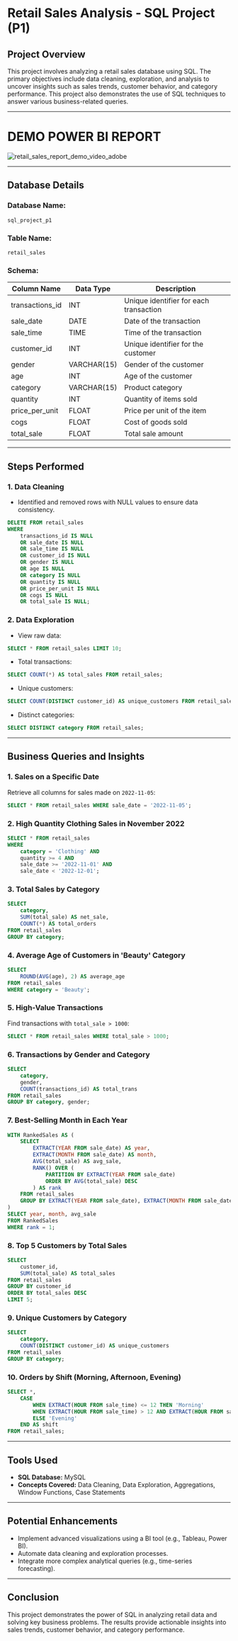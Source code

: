 # Retail Sales Analysis - SQL Project (P1)

## Project Overview
This project involves analyzing a retail sales database using SQL. The primary objectives include data cleaning, exploration, and analysis to uncover insights such as sales trends, customer behavior, and category performance. This project also demonstrates the use of SQL techniques to answer various business-related queries.

---



# DEMO POWER BI REPORT

![retail_sales_report_demo_video_adobe](https://github.com/user-attachments/assets/b2da7099-d3fe-41a2-b84d-8130258afe8a)


---

## Database Details
### Database Name:
`sql_project_p1`

### Table Name:
`retail_sales`

### Schema:
| Column Name      | Data Type   | Description                           |
|------------------|-------------|---------------------------------------|
| transactions_id  | INT         | Unique identifier for each transaction |
| sale_date        | DATE        | Date of the transaction               |
| sale_time        | TIME        | Time of the transaction               |
| customer_id      | INT         | Unique identifier for the customer    |
| gender           | VARCHAR(15) | Gender of the customer                |
| age              | INT         | Age of the customer                   |
| category         | VARCHAR(15) | Product category                      |
| quantity         | INT         | Quantity of items sold                |
| price_per_unit   | FLOAT       | Price per unit of the item            |
| cogs             | FLOAT       | Cost of goods sold                    |
| total_sale       | FLOAT       | Total sale amount                     |

---



## Steps Performed

### 1. **Data Cleaning**
- Identified and removed rows with NULL values to ensure data consistency.
```sql
DELETE FROM retail_sales
WHERE
    transactions_id IS NULL
    OR sale_date IS NULL
    OR sale_time IS NULL
    OR customer_id IS NULL
    OR gender IS NULL
    OR age IS NULL
    OR category IS NULL
    OR quantity IS NULL
    OR price_per_unit IS NULL
    OR cogs IS NULL
    OR total_sale IS NULL;
```

### 2. **Data Exploration**
- View raw data:
```sql
SELECT * FROM retail_sales LIMIT 10;
```
- Total transactions:
```sql
SELECT COUNT(*) AS total_sales FROM retail_sales;
```
- Unique customers:
```sql
SELECT COUNT(DISTINCT customer_id) AS unique_customers FROM retail_sales;
```
- Distinct categories:
```sql
SELECT DISTINCT category FROM retail_sales;
```

---

## Business Queries and Insights

### 1. Sales on a Specific Date
Retrieve all columns for sales made on `2022-11-05`:
```sql
SELECT * FROM retail_sales WHERE sale_date = '2022-11-05';
```

### 2. High Quantity Clothing Sales in November 2022
```sql
SELECT * FROM retail_sales
WHERE
    category = 'Clothing' AND
    quantity >= 4 AND
    sale_date >= '2022-11-01' AND
    sale_date < '2022-12-01';
```

### 3. Total Sales by Category
```sql
SELECT
    category,
    SUM(total_sale) AS net_sale,
    COUNT(*) AS total_orders
FROM retail_sales
GROUP BY category;
```

### 4. Average Age of Customers in 'Beauty' Category
```sql
SELECT
    ROUND(AVG(age), 2) AS average_age
FROM retail_sales
WHERE category = 'Beauty';
```

### 5. High-Value Transactions
Find transactions with `total_sale > 1000`:
```sql
SELECT * FROM retail_sales WHERE total_sale > 1000;
```

### 6. Transactions by Gender and Category
```sql
SELECT
    category,
    gender,
    COUNT(transactions_id) AS total_trans
FROM retail_sales
GROUP BY category, gender;
```

### 7. Best-Selling Month in Each Year
```sql
WITH RankedSales AS (
    SELECT
        EXTRACT(YEAR FROM sale_date) AS year,
        EXTRACT(MONTH FROM sale_date) AS month,
        AVG(total_sale) AS avg_sale,
        RANK() OVER (
            PARTITION BY EXTRACT(YEAR FROM sale_date)
            ORDER BY AVG(total_sale) DESC
        ) AS rank
    FROM retail_sales
    GROUP BY EXTRACT(YEAR FROM sale_date), EXTRACT(MONTH FROM sale_date)
)
SELECT year, month, avg_sale
FROM RankedSales
WHERE rank = 1;
```

### 8. Top 5 Customers by Total Sales
```sql
SELECT
    customer_id,
    SUM(total_sale) AS total_sales
FROM retail_sales
GROUP BY customer_id
ORDER BY total_sales DESC
LIMIT 5;
```

### 9. Unique Customers by Category
```sql
SELECT
    category,
    COUNT(DISTINCT customer_id) AS unique_customers
FROM retail_sales
GROUP BY category;
```

### 10. Orders by Shift (Morning, Afternoon, Evening)
```sql
SELECT *,
    CASE
        WHEN EXTRACT(HOUR FROM sale_time) <= 12 THEN 'Morning'
        WHEN EXTRACT(HOUR FROM sale_time) > 12 AND EXTRACT(HOUR FROM sale_time) <= 17 THEN 'Afternoon'
        ELSE 'Evening'
    END AS shift
FROM retail_sales;
```

---

## Tools Used
- **SQL Database:** MySQL
- **Concepts Covered:** Data Cleaning, Data Exploration, Aggregations, Window Functions, Case Statements

---

## Potential Enhancements
- Implement advanced visualizations using a BI tool (e.g., Tableau, Power BI).
- Automate data cleaning and exploration processes.
- Integrate more complex analytical queries (e.g., time-series forecasting).

---

## Conclusion
This project demonstrates the power of SQL in analyzing retail data and solving key business problems. The results provide actionable insights into sales trends, customer behavior, and category performance.

